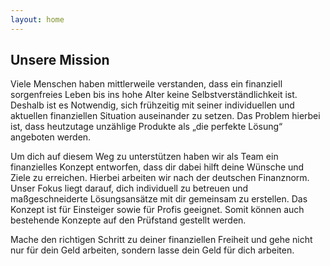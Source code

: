 ```yaml
---
layout: home
---
```


## Unsere Mission

Viele Menschen haben mittlerweile verstanden, dass ein finanziell sorgenfreies Leben bis
ins hohe Alter keine Selbstverständlichkeit ist. Deshalb ist es Notwendig, sich frühzeitig mit
seiner individuellen und aktuellen finanziellen Situation auseinander zu setzen. Das
Problem hierbei ist, dass heutzutage unzählige Produkte als „die perfekte Lösung“
angeboten werden. 

Um dich auf diesem Weg zu unterstützen haben wir als Team ein finanzielles Konzept
entworfen, dass dir dabei hilft deine Wünsche und Ziele zu erreichen. Hierbei arbeiten wir
nach der deutschen Finanznorm. Unser Fokus liegt darauf, dich individuell zu betreuen und
maßgeschneiderte Lösungsansätze mit dir gemeinsam zu erstellen. Das Konzept ist für
Einsteiger sowie für Profis geeignet. Somit können auch bestehende Konzepte auf den
Prüfstand gestellt werden.

Mache den richtigen Schritt zu deiner finanziellen Freiheit und gehe nicht nur für dein Geld
arbeiten, sondern lasse dein Geld für dich arbeiten.


